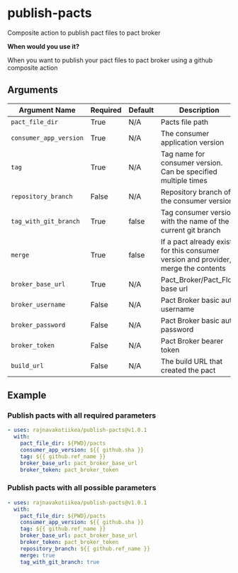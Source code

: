 # publish-pacts
Composite action to publish pact files to pact broker

**When would you use it?**

When you want to publish your pact files to pact broker using a github composite action

## Arguments

| Argument Name                                  | Required | Default | Description                                                                         | Allowed              |
|------------------------------------------------|----------|---------|-------------------------------------------------------------------------------------|----------------------|
| `pact_file_dir`                                | True     | N/A     | Pacts file path                                                                     |                      |
| `consumer_app_version`                         | True     | N/A     | The consumer application version                                                    |                      |
| `tag`                                          | True     | N/A     | Tag name for consumer version. Can be specified multiple times                      |                      |
| `repository_branch`                            | False    | N/A     | Repository branch of the consumer version                                           |                      |
| `tag_with_git_branch`                          | True     | false   | Tag consumer version with the name of the current git branch                        | **true**, **false**  |
| `merge`                                        | True     | false   | If a pact already exists for this consumer version and provider, merge the contents | **true**, **false**  |
| `broker_base_url`                              | True     | N/A     | Pact_Broker/Pact_Flow  base url                                                     |                      |
| `broker_username`                              | False    | N/A     | Pact Broker basic auth username                                                     |                      |
| `broker_password`                              | False    | N/A     | Pact Broker basic auth password                                                     |                      |
| `broker_token`                                 | False    | N/A     | Pact Broker bearer token                                                            |                      |
| `build_url`                                    | False    | N/A     | The build URL that created the pact                                                 |                      |

## Example

### Publish pacts with all required parameters

```yaml
- uses: rajnavakotiikea/publish-pacts@v1.0.1
  with:
    pact_file_dir: ${PWD}/pacts
    consumer_app_version: ${{ github.sha }}
    tag: ${{ github.ref_name }}
    broker_base_url: pact_broker_base_url
    broker_token: pact_broker_token
```

### Publish pacts with all possible parameters

```yaml
- uses: rajnavakotiikea/publish-pacts@v1.0.1
  with:
    pact_file_dir: ${PWD}/pacts
    consumer_app_version: ${{ github.sha }}
    tag: ${{ github.ref_name }}
    broker_base_url: pact_broker_base_url
    broker_token: pact_broker_token
    repository_branch: ${{ github.ref_name }}
    merge: true
    tag_with_git_branch: true
```